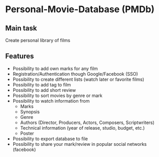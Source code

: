 # Personal-Movie-Database (PMDb)

## **Main task**

Create personal library of films

## **Features**

- Possibility to add own marks for any film
- Registration/Authentication though Google/Facebook (SSO)
- Possibility to create different lists (watch later or favorite films)
- Possibility to add tag to film
- Possibility to add short review
- Possibility to sort movies by genre or mark
- Possibility to watch information from 
  - Marks
  - Synopsis
  - Genre
  - Authors (Director, Producers, Actors, Composers, Scriptwriters)
  - Technical information (year of release, studio, budget, etc.)
  - Poster
- Possibility to export database to file
- Possibility to share your mark/review in popular social networks (facebook)
